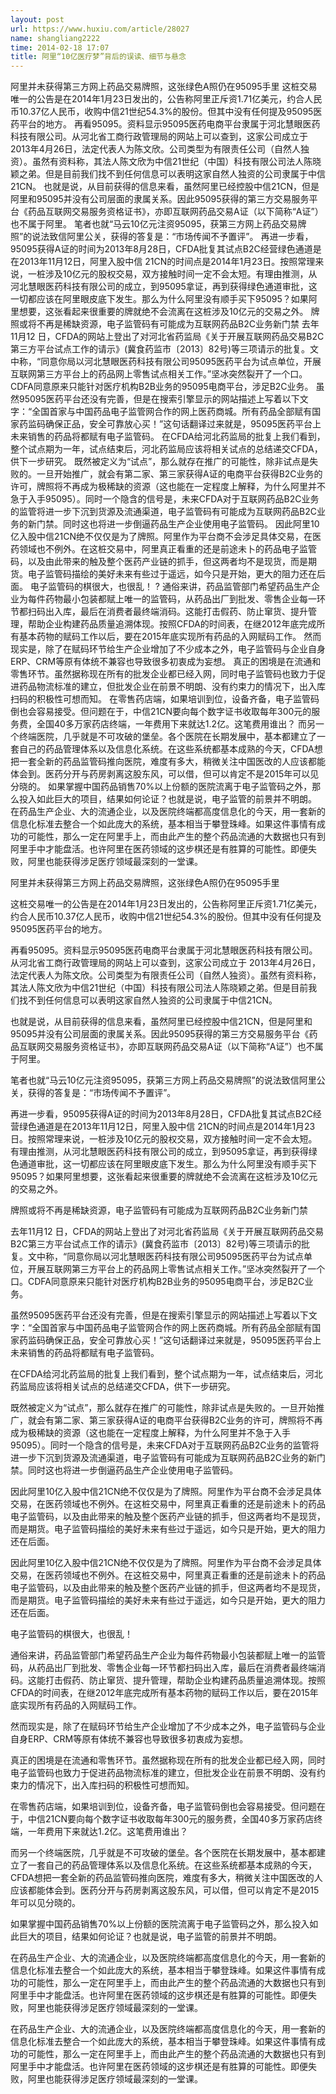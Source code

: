 ```yaml
---
layout: post
url: https://www.huxiu.com/article/28027
name: shangliang2222
time: 2014-02-18 17:07
title: 阿里“10亿医疗梦”背后的误读、细节与悬念
---
```

阿里并未获得第三方网上药品交易牌照，这张绿色A照仍在95095手里 这桩交易唯一的公告是在2014年1月23日发出的，公告称阿里正斥资1.71亿美元，约合人民币10.37亿人民币，收购中信21世纪54.3%的股份。但其中没有任何提及95095医药平台的地方。 再看95095。资料显示95095医药电商平台隶属于河北慧眼医药科技有限公司。从河北省工商行政管理局的网站上可以查到，这家公司成立于 2013年4月26日，法定代表人为陈文欣。公司类型为有限责任公司（自然人独资）。虽然有资料称，其法人陈文欣为中信21世纪（中国）科技有限公司法人陈晓颖之弟。但是目前我们找不到任何信息可以表明这家自然人独资的公司隶属于中信21CN。 也就是说，从目前获得的信息来看，虽然阿里已经控股中信21CN，但是阿里和95095并没有公司层面的隶属关系。因此95095获得的第三方交易服务平台《药品互联网交易服务资格证书》，亦即互联网药品交易A证（以下简称“A证”）也不属于阿里。 笔者也就“马云10亿元注资95095，获第三方网上药品交易牌照”的说法致信阿里公关，获得的答复是：“市场传闻不予置评”。 再进一步看，95095获得A证的时间为2013年8月28日，CFDA批复其试点B2C经营绿色通道是在2013年11月12日，阿里入股中信 21CN的时间点是2014年1月23日。按照常理来说，一桩涉及10亿元的股权交易，双方接触时间一定不会太短。有理由推测，从河北慧眼医药科技有限公司的成立，到95095拿证，再到获得绿色通道审批，这一切都应该在阿里眼皮底下发生。那么为什么阿里没有顺手买下95095？如果阿里想要，这张看起来很重要的牌就绝不会流离在这桩涉及10亿元的交易之外。 牌照或将不再是稀缺资源，电子监管码有可能成为互联网药品B2C业务新门禁 去年11月12 日，CFDA的网站上登出了对河北省药监局《关于开展互联网药品交易B2C第三方平台试点工作的请示》(冀食药监市〔2013〕82号)等三项请示的批复。文中称，“同意你局以河北慧眼医药科技有限公司95095医药平台为试点单位，开展互联网第三方平台上的药品网上零售试点相关工作。”坚冰突然裂开了一个口。CDFA同意原来只能针对医疗机构B2B业务的95095电商平台，涉足B2C业务。 虽然95095医药平台还没有完善，但是在搜索引擎显示的网站描述上写着以下文字：“全国首家与中国药品电子监管网合作的网上医药商城。所有药品全部赋有国家药监码确保正品，安全可靠放心买！”这句话翻译过来就是，95095医药平台上未来销售的药品将都赋有电子监管码。 在CFDA给河北药监局的批复上我们看到，整个试点期为一年，试点结束后，河北药监局应该将相关试点的总结递交CFDA，供下一步研究。 既然被定义为“试点”，那么就存在推广的可能性，除非试点是失败的。一旦开始推广，就会有第二家、第三家获得A证的电商平台获得B2C业务的许可，牌照将不再成为极稀缺的资源（这也能在一定程度上解释，为什么阿里并不急于入手95095）。同时一个隐含的信号是，未来CFDA对于互联网药品B2C业务的监管将进一步下沉到货源及流通渠道，电子监管码有可能成为互联网药品B2C业务的新门禁。同时这也将进一步倒逼药品生产企业使用电子监管码。 因此阿里10亿入股中信21CN绝不仅仅是为了牌照。阿里作为平台商不会涉足具体交易，在医药领域也不例外。在这桩交易中，阿里真正看重的还是前途未卜的药品电子监管码，以及由此带来的触及整个医药产业链的抓手，但这两者均不是现货，而是期货。电子监管码描绘的美好未来有些过于遥远，如今只是开始，更大的阻力还在后面。 电子监管码的棋很大，也很乱！ ? 通俗来讲，药品监管部门希望药品生产企业为每件药物最小包装都赋上唯一的监管码，从药品出厂到批发、零售企业每一环节都扫码出入库，最后在消费者最终端消码。这能打击假药、防止窜货、提升管理，帮助企业构建药品质量追溯体现。按照CFDA的时间表，在继2012年底完成所有基本药物的赋码工作以后，要在2015年底实现所有药品的入网赋码工作。 然而现实是，除了在赋码环节给生产企业增加了不少成本之外，电子监管码与企业自身ERP、CRM等原有体统不兼容也导致很多初衷成为妄想。 真正的困境是在流通和零售环节。虽然据称现在所有的批发企业都已经入网，同时电子监管码也致力于促进药品物流标准的建立，但批发企业在前景不明朗、没有约束力的情况下，出入库扫码的积极性可想而知。 在零售药店端，如果培训到位，设备齐备，电子监管码倒也会容易接受。但问题在于，中信21CN要向每个数字证书收取每年300元的服务费，全国40多万家药店终端，一年费用下来就达1.2亿。这笔费用谁出？ 而另一个终端医院，几乎就是不可攻破的堡垒。各个医院在长期发展中，基本都建立了一套自己的药品管理体系以及信息化系统。在这些系统都基本成熟的今天，CFDA想把一套全新的药品监管码推向医院，难度有多大，稍微关注中国医改的人应该都能体会到。医药分开与药房剥离这股东风，可以借，但可以肯定不是2015年可以见分晓的。 如果掌握中国药品销售70%以上份额的医院流离于电子监管码之外，那么投入如此巨大的项目，结果如何论证？也就是说，电子监管的前景并不明朗。 在药品生产企业、大的流通企业，以及医院终端都高度信息化的今天，用一套新的信息化标准去整合一个如此庞大的系统，基本相当于攀登珠峰。如果这件事情有成功的可能性，那么一定在阿里手上，而由此产生的整个药品流通的大数据也只有到阿里手中才能盘活。也许阿里在医药领域的这步棋还是有胜算的可能性。即便失败，阿里也能获得涉足医疗领域最深刻的一堂课。

阿里并未获得第三方网上药品交易牌照，这张绿色A照仍在95095手里

这桩交易唯一的公告是在2014年1月23日发出的，公告称阿里正斥资1.71亿美元，约合人民币10.37亿人民币，收购中信21世纪54.3%的股份。但其中没有任何提及95095医药平台的地方。

再看95095。资料显示95095医药电商平台隶属于河北慧眼医药科技有限公司。从河北省工商行政管理局的网站上可以查到，这家公司成立于 2013年4月26日，法定代表人为陈文欣。公司类型为有限责任公司（自然人独资）。虽然有资料称，其法人陈文欣为中信21世纪（中国）科技有限公司法人陈晓颖之弟。但是目前我们找不到任何信息可以表明这家自然人独资的公司隶属于中信21CN。

也就是说，从目前获得的信息来看，虽然阿里已经控股中信21CN，但是阿里和95095并没有公司层面的隶属关系。因此95095获得的第三方交易服务平台《药品互联网交易服务资格证书》，亦即互联网药品交易A证（以下简称“A证”）也不属于阿里。

笔者也就“马云10亿元注资95095，获第三方网上药品交易牌照”的说法致信阿里公关，获得的答复是：“市场传闻不予置评”。

再进一步看，95095获得A证的时间为2013年8月28日，CFDA批复其试点B2C经营绿色通道是在2013年11月12日，阿里入股中信 21CN的时间点是2014年1月23日。按照常理来说，一桩涉及10亿元的股权交易，双方接触时间一定不会太短。有理由推测，从河北慧眼医药科技有限公司的成立，到95095拿证，再到获得绿色通道审批，这一切都应该在阿里眼皮底下发生。那么为什么阿里没有顺手买下95095？如果阿里想要，这张看起来很重要的牌就绝不会流离在这桩涉及10亿元的交易之外。

牌照或将不再是稀缺资源，电子监管码有可能成为互联网药品B2C业务新门禁

去年11月12 日，CFDA的网站上登出了对河北省药监局《关于开展互联网药品交易B2C第三方平台试点工作的请示》(冀食药监市〔2013〕82号)等三项请示的批复。文中称，“同意你局以河北慧眼医药科技有限公司95095医药平台为试点单位，开展互联网第三方平台上的药品网上零售试点相关工作。”坚冰突然裂开了一个口。CDFA同意原来只能针对医疗机构B2B业务的95095电商平台，涉足B2C业务。

虽然95095医药平台还没有完善，但是在搜索引擎显示的网站描述上写着以下文字：“全国首家与中国药品电子监管网合作的网上医药商城。所有药品全部赋有国家药监码确保正品，安全可靠放心买！”这句话翻译过来就是，95095医药平台上未来销售的药品将都赋有电子监管码。

在CFDA给河北药监局的批复上我们看到，整个试点期为一年，试点结束后，河北药监局应该将相关试点的总结递交CFDA，供下一步研究。

既然被定义为“试点”，那么就存在推广的可能性，除非试点是失败的。一旦开始推广，就会有第二家、第三家获得A证的电商平台获得B2C业务的许可，牌照将不再成为极稀缺的资源（这也能在一定程度上解释，为什么阿里并不急于入手95095）。同时一个隐含的信号是，未来CFDA对于互联网药品B2C业务的监管将进一步下沉到货源及流通渠道，电子监管码有可能成为互联网药品B2C业务的新门禁。同时这也将进一步倒逼药品生产企业使用电子监管码。

因此阿里10亿入股中信21CN绝不仅仅是为了牌照。阿里作为平台商不会涉足具体交易，在医药领域也不例外。在这桩交易中，阿里真正看重的还是前途未卜的药品电子监管码，以及由此带来的触及整个医药产业链的抓手，但这两者均不是现货，而是期货。电子监管码描绘的美好未来有些过于遥远，如今只是开始，更大的阻力还在后面。

因此阿里10亿入股中信21CN绝不仅仅是为了牌照。阿里作为平台商不会涉足具体交易，在医药领域也不例外。在这桩交易中，阿里真正看重的还是前途未卜的药品电子监管码，以及由此带来的触及整个医药产业链的抓手，但这两者均不是现货，而是期货。电子监管码描绘的美好未来有些过于遥远，如今只是开始，更大的阻力还在后面。

电子监管码的棋很大，也很乱！

通俗来讲，药品监管部门希望药品生产企业为每件药物最小包装都赋上唯一的监管码，从药品出厂到批发、零售企业每一环节都扫码出入库，最后在消费者最终端消码。这能打击假药、防止窜货、提升管理，帮助企业构建药品质量追溯体现。按照CFDA的时间表，在继2012年底完成所有基本药物的赋码工作以后，要在2015年底实现所有药品的入网赋码工作。

然而现实是，除了在赋码环节给生产企业增加了不少成本之外，电子监管码与企业自身ERP、CRM等原有体统不兼容也导致很多初衷成为妄想。

真正的困境是在流通和零售环节。虽然据称现在所有的批发企业都已经入网，同时电子监管码也致力于促进药品物流标准的建立，但批发企业在前景不明朗、没有约束力的情况下，出入库扫码的积极性可想而知。

在零售药店端，如果培训到位，设备齐备，电子监管码倒也会容易接受。但问题在于，中信21CN要向每个数字证书收取每年300元的服务费，全国40多万家药店终端，一年费用下来就达1.2亿。这笔费用谁出？

而另一个终端医院，几乎就是不可攻破的堡垒。各个医院在长期发展中，基本都建立了一套自己的药品管理体系以及信息化系统。在这些系统都基本成熟的今天，CFDA想把一套全新的药品监管码推向医院，难度有多大，稍微关注中国医改的人应该都能体会到。医药分开与药房剥离这股东风，可以借，但可以肯定不是2015年可以见分晓的。

如果掌握中国药品销售70%以上份额的医院流离于电子监管码之外，那么投入如此巨大的项目，结果如何论证？也就是说，电子监管的前景并不明朗。

在药品生产企业、大的流通企业，以及医院终端都高度信息化的今天，用一套新的信息化标准去整合一个如此庞大的系统，基本相当于攀登珠峰。如果这件事情有成功的可能性，那么一定在阿里手上，而由此产生的整个药品流通的大数据也只有到阿里手中才能盘活。也许阿里在医药领域的这步棋还是有胜算的可能性。即便失败，阿里也能获得涉足医疗领域最深刻的一堂课。

在药品生产企业、大的流通企业，以及医院终端都高度信息化的今天，用一套新的信息化标准去整合一个如此庞大的系统，基本相当于攀登珠峰。如果这件事情有成功的可能性，那么一定在阿里手上，而由此产生的整个药品流通的大数据也只有到阿里手中才能盘活。也许阿里在医药领域的这步棋还是有胜算的可能性。即便失败，阿里也能获得涉足医疗领域最深刻的一堂课。

